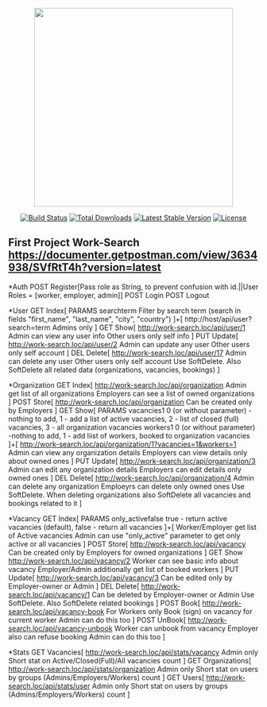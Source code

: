 <p align="center"><img src="https://res.cloudinary.com/dtfbvvkyp/image/upload/v1566331377/laravel-logolockup-cmyk-red.svg" width="400"></p>

<p align="center">
<a href="https://travis-ci.org/laravel/framework"><img src="https://travis-ci.org/laravel/framework.svg" alt="Build Status"></a>
<a href="https://packagist.org/packages/laravel/framework"><img src="https://poser.pugx.org/laravel/framework/d/total.svg" alt="Total Downloads"></a>
<a href="https://packagist.org/packages/laravel/framework"><img src="https://poser.pugx.org/laravel/framework/v/stable.svg" alt="Latest Stable Version"></a>
<a href="https://packagist.org/packages/laravel/framework"><img src="https://poser.pugx.org/laravel/framework/license.svg" alt="License"></a>
</p>

## First Project Work-Search https://documenter.getpostman.com/view/3634938/SVfRtT4h?version=latest


*Auth
POST Register[Pass role as String, to prevent confusion with id.||User Roles = [worker, employer, admin]]
POST Login
POST Logout

*User
GET Index[
PARAMS
searchterm
Filter by search term (search in fields "first_name", "last_name", "city", "country")
]+[
http://host/api/user?search=term
Admins only
]
GET Show[
http://work-search.loc/api/user/1
Admin can view any user info
Other users only self info
]
PUT Update[
http://work-search.loc/api/user/2
Admin can update any user
Other users only self account
]
DEL Delete[
http://work-search.loc/api/user/17
Admin can delete any user
Other users only self account
Use SoftDelete. Also SoftDelete all related data (organizations, vacancies, bookings)
]

*Organization
GET Index[
http://work-search.loc/api/organization
Admin get list of all organizations
Employers can see a list of owned organizations
]
POST Store[
http://work-search.loc/api/organization
Can be created only by Employers
]
GET Show[
PARAMS
vacancies1
0 (or without parameter) - nothing to add,
1 - add a list of active vacancies,
2 - list of closed (full) vacancies,
3 - all organization vacancies
workers1
0 (or without parameter) -nothing to add,
1 - add liist of workers, booked to organization vacancies
]+[
http://work-search.loc/api/organization/1?vacancies=1&workers=1
Admin can view any organization details
Employers can view details only about owned ones
]
PUT Update[
http://work-search.loc/api/organization/3
Admin can edit any organization details
Employers can edit details only owned ones
]
DEL Delete[
http://work-search.loc/api/organization/4
Admin can delete any organization
Emploeyrs can delete only owned ones
Use SoftDelete. When deleting organizations also SoftDelete all vacancies and bookings related to it
]


*Vacancy
GET Index[
PARAMS
only_activefalse
true - return active vacancies (default),
false - return all vacancies
]+[
Worker/Employer get list of Active vacancies 
Admin can use "only_active" parameter to get only active or all vacancies
]
POST Store[
http://work-search.loc/api/vacancy
Can be created only by Employers for owned organizations
]
GET Show
http://work-search.loc/api/vacancy/2
Worker can see basic info about vacancy
Employer/Admin additionally get list of booked workers
]
PUT Update[
http://work-search.loc/api/vacancy/3
Can be edited only by Employer-owner or Admin
]
DEL Delete[
http://work-search.loc/api/vacancy/1
Can be deleted by Employer-owner or Admin
Use SoftDelete. Also SoftDelete related bookings
]
POST Book[
http://work-search.loc/api/vacancy-book
For Workers only
Book (sign) on vacancy for current worker
Admin can do this too
]
POST UnBook[
http://work-search.loc/api/vacancy-unbook
Worker can unbook from vacancy
Employer also can refuse booking
Admin can do this too
]


*Stats
GET Vacancies[
http://work-search.loc/api/stats/vacancy
Admin only
Short stat on Active/Closed(Full)/All vacancies count
]
GET Organizations[
http://work-search.loc/api/stats/organization
Admin only
Short stat on users by groups (Admins/Employers/Workers) count
]
GET Users[
http://work-search.loc/api/stats/user
Admin only
Short stat on users by groups (Admins/Employers/Workers) count
]
  
